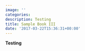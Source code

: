```yaml
---
image: ''
categories: 
description: Testing
title: Sample Book III
date: '2017-03-22T15:36:31+00:00'
---
```



**Testing**